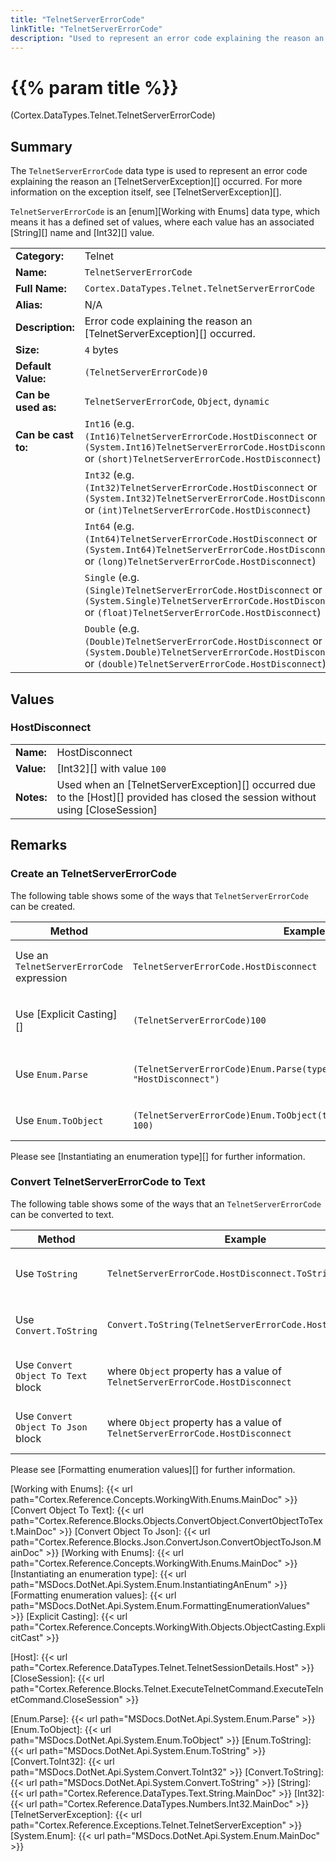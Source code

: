 ```yaml
---
title: "TelnetServerErrorCode"
linkTitle: "TelnetServerErrorCode"
description: "Used to represent an error code explaining the reason an `TelnetServerException` occurred."
---
```


# {{% param title %}}

<p class="namespace">(Cortex.DataTypes.Telnet.TelnetServerErrorCode)</p>

## Summary

The `TelnetServerErrorCode` data type is used to represent an error code explaining the reason an [TelnetServerException][] occurred. For more information on the exception itself, see [TelnetServerException][].

`TelnetServerErrorCode` is an [enum][Working with Enums] data type, which means it has a defined set of values, where each value has an associated [String][] name and [Int32][] value.

| | |
|-|-|
| **Category:**          | Telnet                                                  |
| **Name:**              | `TelnetServerErrorCode`                                |
| **Full Name:**         | `Cortex.DataTypes.Telnet.TelnetServerErrorCode`         |
| **Alias:**             | N/A                                                    |
| **Description:**       | Error code explaining the reason an [TelnetServerException][] occurred. |
| **Size:**              | `4` bytes                                              |
| **Default Value:**     | `(TelnetServerErrorCode)0`                             |
| **Can be used as:**    | `TelnetServerErrorCode`, `Object`, `dynamic`           |
| **Can be cast to:**    | `Int16` (e.g. `(Int16)TelnetServerErrorCode.HostDisconnect` or `(System.Int16)TelnetServerErrorCode.HostDisconnect` or `(short)TelnetServerErrorCode.HostDisconnect`)  |
|                        | `Int32` (e.g. `(Int32)TelnetServerErrorCode.HostDisconnect` or `(System.Int32)TelnetServerErrorCode.HostDisconnect` or `(int)TelnetServerErrorCode.HostDisconnect`)  |
|                        | `Int64` (e.g. `(Int64)TelnetServerErrorCode.HostDisconnect` or `(System.Int64)TelnetServerErrorCode.HostDisconnect` or `(long)TelnetServerErrorCode.HostDisconnect`)  |
|                        | `Single` (e.g. `(Single)TelnetServerErrorCode.HostDisconnect` or `(System.Single)TelnetServerErrorCode.HostDisconnect` or `(float)TelnetServerErrorCode.HostDisconnect`)  |
|                        | `Double` (e.g. `(Double)TelnetServerErrorCode.HostDisconnect` or `(System.Double)TelnetServerErrorCode.HostDisconnect` or `(double)TelnetServerErrorCode.HostDisconnect`)  |

## Values

### HostDisconnect

| | |
|-|-|
| **Name:**    | HostDisconnect                                     |
| **Value:**   | [Int32][] with value `100`                      |
| **Notes:**   | Used when an [TelnetServerException][] occurred due to the [Host][] provided has closed the session without using [CloseSession]|

## Remarks

### Create an TelnetServerErrorCode

The following table shows some of the ways that `TelnetServerErrorCode` can be created.

| Method | Example | Result | Editor&nbsp;Support | Notes |
|-|-|-|-|-|
| Use an `TelnetServerErrorCode` expression | `TelnetServerErrorCode.HostDisconnect` | `TelnetServerErrorCode.HostDisconnect`| Expression | Indicates an [TelnetServerException][] occurred due to the [Host][] provided has closed the session without using [CloseSession] |
| Use [Explicit Casting][] | `(TelnetServerErrorCode)100` | `TelnetServerErrorCode.HostDisconnect`| Expression | Indicates an [TelnetServerException][] occurred due to the [Host][] provided has closed the session without using [CloseSession] |
| Use `Enum.Parse` | `(TelnetServerErrorCode)Enum.Parse(typeof(TelnetServerErrorCode), "HostDisconnect")` | `TelnetServerErrorCode.HostDisconnect`| Expression | Parses `"HostDisconnect"` and converts it to `TelnetServerErrorCode.InvalidPort`. See [Enum.Parse][] |
| Use `Enum.ToObject` | `(TelnetServerErrorCode)Enum.ToObject(typeof(TelnetServerErrorCode), 100)` | `TelnetServerErrorCode.HostDisconnect`| Expression | Converts `100` to `TelnetServerErrorCode.HostDisconnect` value. See [Enum.ToObject][] |

Please see [Instantiating an enumeration type][] for further information.

### Convert TelnetServerErrorCode to Text

The following table shows some of the ways that an `TelnetServerErrorCode` can be converted to text.

| Method | Example | Result | Editor&nbsp;Support | Notes |
|-|-|-|-|-|
| Use `ToString` | `TelnetServerErrorCode.HostDisconnect.ToString()` | `"HostDisconnect"` | Expression | Converts `TelnetServerErrorCode.HostDisconnect` to `"HostDisconnect"`. See [Enum.ToString][] |
| Use `Convert.ToString` | `Convert.ToString(TelnetServerErrorCode.HostDisconnect)` | `"HostDisconnect"` | Expression | Converts `TelnetServerErrorCode.HostDisconnect` to `"HostDisconnect"`. See [Convert.ToString][] |
| Use `Convert Object To Text` block | where `Object` property has a value of `TelnetServerErrorCode.HostDisconnect` | `"HostDisconnect"` | N/A  | Converts `TelnetServerErrorCode.HostDisconnect` to `"HostDisconnect"`. See [Convert Object To Text][] |
| Use `Convert Object To Json` block | where `Object` property has a value of `TelnetServerErrorCode.HostDisconnect` | `"100"` | N/A  | Converts `TelnetServerErrorCode.HostDisconnect` to `"100"`. See [Convert Object To Json][] |
Please see [Formatting enumeration values][] for further information.


[Working with Enums]: {{< url path="Cortex.Reference.Concepts.WorkingWith.Enums.MainDoc" >}}
[Convert Object To Text]: {{< url path="Cortex.Reference.Blocks.Objects.ConvertObject.ConvertObjectToText.MainDoc" >}}
[Convert Object To Json]: {{< url path="Cortex.Reference.Blocks.Json.ConvertJson.ConvertObjectToJson.MainDoc" >}}
[Working with Enums]: {{< url path="Cortex.Reference.Concepts.WorkingWith.Enums.MainDoc" >}}
[Instantiating an enumeration type]: {{< url path="MSDocs.DotNet.Api.System.Enum.InstantiatingAnEnum" >}}
[Formatting enumeration values]: {{< url path="MSDocs.DotNet.Api.System.Enum.FormattingEnumerationValues" >}}
[Explicit Casting]: {{< url path="Cortex.Reference.Concepts.WorkingWith.Objects.ObjectCasting.ExplicitCast" >}}

[Host]: {{< url path="Cortex.Reference.DataTypes.Telnet.TelnetSessionDetails.Host" >}}
[CloseSession]: {{< url path="Cortex.Reference.Blocks.Telnet.ExecuteTelnetCommand.ExecuteTelnetCommand.CloseSession" >}}

[Enum.Parse]: {{< url path="MSDocs.DotNet.Api.System.Enum.Parse" >}}
[Enum.ToObject]: {{< url path="MSDocs.DotNet.Api.System.Enum.ToObject" >}}
[Enum.ToString]: {{< url path="MSDocs.DotNet.Api.System.Enum.ToString" >}}
[Convert.ToInt32]: {{< url path="MSDocs.DotNet.Api.System.Convert.ToInt32" >}}
[Convert.ToString]: {{< url path="MSDocs.DotNet.Api.System.Convert.ToString" >}}
[String]: {{< url path="Cortex.Reference.DataTypes.Text.String.MainDoc" >}}
[Int32]: {{< url path="Cortex.Reference.DataTypes.Numbers.Int32.MainDoc" >}}
[TelnetServerException]: {{< url path="Cortex.Reference.Exceptions.Telnet.TelnetServerException" >}}
[System.Enum]: {{< url path="MSDocs.DotNet.Api.System.Enum.MainDoc" >}}